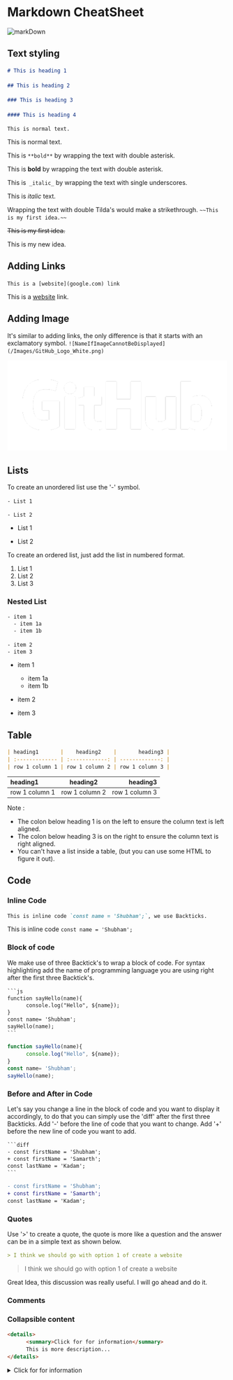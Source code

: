 # Markdown CheatSheet
![markDown](https://camo.githubusercontent.com/a8e78444101b56ee75b4f2752e9616aef78a14a8174aa075d580585346a6b437/687474703a2f2f7061642e6861726f6f70726573732e636f6d2f646f63732f656e2f6d61726b646f776e2d646f632d6c6f676f732f696d616765732f6d61726b646f776e2e706e67)

## Text styling

```markdown
# This is heading 1

## This is heading 2

### This is heading 3

#### This is heading 4
```



`This is normal text.`

This is normal text.



This is  `**bold**`  by wrapping the text with double asterisk.

This is **bold** by wrapping the text with double asterisk.



This is` _italic_` by wrapping the text with single underscores.

This is _italic_ text.



Wrapping the text with double Tilda's would make a strikethrough.
`~~This is my first idea.~~`

~~This is my first idea.~~

This is my new idea.



## Adding Links

`This is a [website](google.com) link`

This is a [website](google.com) link.

## Adding Image

It's similar to adding links, the only difference is that it starts with an exclamatory symbol.
`![NameIfImageCannotBeDisplayed](/Images/GitHub_Logo_White.png)`

![Shubham](/Images/GitHub_Logo_White.png)

## Lists

To create an unordered list use the '-' symbol.

`- List 1`

`- List 2`

- List 1

- List 2

To create an ordered list, just add the list in numbered format.

1. List 1
2. List 2
3. List 3

### Nested List

```
- item 1 
  - item 1a
  - item 1b

- item 2
- item 3
```

- item 1 
  - item 1a
  - item 1b

- item 2
- item 3

## Table

```markdown
| heading1       |    heading2    |       heading3 |
| :------------- | :------------: | -------------: |
| row 1 column 1 | row 1 column 2 | row 1 column 3 |
```

| heading1       |    heading2    |       heading3 |
| :------------- | :------------: | -------------: |
| row 1 column 1 | row 1 column 2 | row 1 column 3 |

Note :

- The colon below heading 1 is on the left to ensure the column text is left aligned.
- The colon below heading 3 is on the right to ensure the column text is right aligned.
- You can't have a list inside a table, (but you can use some HTML to figure it out).

## Code

### Inline Code

```markdown
This is inline code `const name = 'Shubham';`, we use Backticks.
```

This is inline code `const name = 'Shubham';`

### Block of code

We make use of three Backtick's to wrap a block of code.
For syntax highlighting add the name of programming language you are using right after the first three Backtick's.

````
```js
function sayHello(name){
      console.log("Hello", ${name});
}
const name= 'Shubham';
sayHello(name);
```
````

```js
function sayHello(name){
      console.log("Hello", ${name});
}
const name= 'Shubham';
sayHello(name);
```

### Before and After in Code

Let's say you change a line in the block of code and you want to display it accordingly, to do that you can simply use the 'diff' after the first three Backticks.
Add '-' before the line of code that you want to change.
Add '+' before the new line of code you want to add.

````
```diff
- const firstName = 'Shubham';
+ const firstName = 'Samarth';
const lastName = 'Kadam';
```
````

```diff
- const firstName = 'Shubham';
+ const firstName = 'Samarth';
const lastName = 'Kadam';

```

### Quotes

Use '>' to create a quote, the quote is more like a question and the answer can be in a simple text as shown below.

```markdown
> I think we should go with option 1 of create a website
```

> I think we should go with option 1 of create a website

Great Idea, this discussion was really useful. I will go ahead and do it.

### Comments

<!-- This is a comment -->

### Collapsible content

```markdown
<details>
      <summary>Click for for information</summary>
      This is more description...
</details>
```

<details>
      <summary>Click for for information</summary>
      This is more description...
</details>

